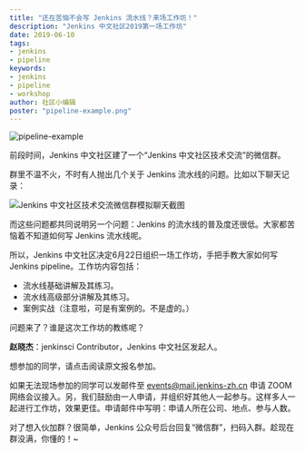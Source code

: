 ```yaml
---
title: "还在苦恼不会写 Jenkins 流水线？来场工作坊！"
description: "Jenkins 中文社区2019第一场工作坊"
date: 2019-06-10
tags:
- jenkins
- pipeline
keywords:
- jenkins 
- pipeline 
- workshop
author: 社区小编辑
poster: "pipeline-example.png"
---
```


![pipeline-example](pipeline-example.png)

前段时间，Jenkins 中文社区建了一个“Jenkins 中文社区技术交流”的微信群。

群里不温不火，不时有人抛出几个关于 Jenkins 流水线的问题。比如以下聊天记录：

![Jenkins 中文社区技术交流微信群模拟聊天截图](chat-record.png)

而这些问题都共同说明另一个问题：Jenkins 的流水线的普及度还很低。大家都苦恼着不知道如何写 Jenkins 流水线呢。

所以，Jenkins 中文社区决定6月22日组织一场工作坊，手把手教大家如何写 Jenkins pipeline。工作坊内容包括：
* 流水线基础讲解及其练习。
* 流水线高级部分讲解及其练习。
* 案例实战（注意啦，可是有案例的。不是虚的。）

问题来了？谁是这次工作坊的教练呢？

**赵晓杰**：jenkinsci Contributor，Jenkins 中文社区发起人。

想参加的同学，请点击阅读原文报名参加。

如果无法现场参加的同学可以发邮件至 events@mail.jenkins-zh.cn 申请 ZOOM 网络会议接入。另，我们鼓励由一人申请，并组织好其他人一起参与。这样多人一起进行工作坊，效果更佳。申请邮件中写明：申请人所在公司、地点、参与人数。

对了想入伙加群？很简单，Jenkins 公众号后台回复“微信群”，扫码入群。趁现在群没满，你懂的！~